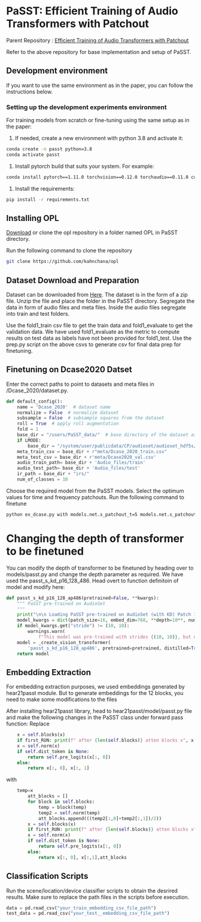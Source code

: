 # PaSST: Efficient Training of Audio Transformers with Patchout

Parent Repository : [Efficient Training of Audio Transformers with Patchout](https://github.com/kkoutini/PaSST)

Refer to the above repository for base implementation and setup of PaSST.

## Development environment

If you want to use the same environment as in the paper, you can follow the instructions below.

### Setting up the development experiments environment

For training models from scratch or fine-tuning using the same setup as in the paper:

1. If needed, create a new environment with python 3.8 and activate it:

```bash
conda create -n passt python=3.8
conda activate passt
 ```

1. Install pytorch build that suits your system. For example:

```bash
conda install pytorch==1.11.0 torchvision==0.12.0 torchaudio==0.11.0 cudatoolkit=11.3 -c pytorch

 ```

1. Install the requirements:

 ```bash
pip install -r requirements.txt
 ```

## Installing OPL

[Download](https://github.com/kahnchana/opl) or clone the opl repository in a folder named OPL in PaSST directory.

Run the following command to clone the repository
```bash
git clone https://github.com/kahnchana/opl
```
## Dataset Download and Preparation

Dataset can be downloaded from [Here](https://zenodo.org/records/3819968).
The dataset is in the form of a zip file. Unzip the file and place the folder in the PaSST directory.
Segregate the data in form of audio files and meta files. Inside the audio files segregate into train and test folders.

Use the fold1_train csv file to get the train data and fold1_evaluate to get the validation data. We have used fold1_evaluate as the metric to compute results on test data as labels have not been provided for fold1_test. 
Use the prep.py script on the above csvs to generate csv for final data prep for finetuning.

## Finetuning on Dcase2020 Datset

Enter the correct paths to point to datasets and meta files in /Dcase_2020/dataset.py.
```python
def default_config():
    name = 'Dcase_2020'  # dataset name
    normalize = False  # normalize dataset
    subsample = False  # subsample squares from the dataset
    roll = True  # apply roll augmentation
    fold = 1
    base_dir = "/users/PaSST_data/"  # base directory of the dataset as downloaded
    if LMODE:
        base_dir = "/system/user/publicdata/CP/audioset/audioset_hdf5s/esc50/"
    meta_train_csv = base_dir + r"meta/Dcase_2020_train.csv"
    meta_test_csv = base_dir + r'meta/Dcase2020_val.csv'
    audio_train_path= base_dir + 'Audio_files/train'
    audio_test_path= base_dir + 'Audio_files/test'
    ir_path = base_dir + "irs/"
    num_of_classes = 10
```

Choose the required model from the PaSST models. Select the optimum values for time and frequency patchouts. Run the following command to finetune 

```bash
python ex_dcase.py with models.net.s_patchout_t=5 models.net.s_patchout_f=1  basedataset.fold=1 -p
```

# Changing the depth of transformer to be finetuned

You can modify the depth of transformer to be finetuned by heading over to models/passt.py and change the depth parameter as required. We have used the passt_s_kd_p16_128_486. Head overt to function definitoin of model and modify here:
```python
def passt_s_kd_p16_128_ap486(pretrained=False, **kwargs):
    """ PaSST pre-trained on AudioSet
    """
    print("\n\n Loading PaSST pre-trained on AudioSet (with KD) Patch 16 stride 10 structured patchout mAP=486 \n\n")
    model_kwargs = dict(patch_size=16, embed_dim=768, **depth=10**, num_heads=12, **kwargs)
    if model_kwargs.get("stride") != (10, 10):
        warnings.warn(
            f"This model was pre-trained with strides {(10, 10)}, but now you set (fstride,tstride) to {model_kwargs.get('stride')}.")
    model = _create_vision_transformer(
        'passt_s_kd_p16_128_ap486', pretrained=pretrained, distilled=True, **model_kwargs)
    return model
```
## Embedding Extraction

For embedding extraction purposes, we used embeddings generated by hear21passt module. But to generate embeddings for the 12 blocks, you need to make some modifications to the files

After installing hear21passt library, head to hear21passt/model/passt.py file and make the following changes in the PaSST class under forward pass function:
Replace
```python
    x = self.blocks(x)
    if first_RUN: print(f" after {len(self.blocks)} atten blocks x", x.shape)
    x = self.norm(x)
    if self.dist_token is None:
        return self.pre_logits(x[:, 0])
    else:
        return x[:, 0], x[:, 1]
```
with
```python
    temp=x
        att_blocks = []
        for block in self.blocks:
            temp = block(temp)
            temp2 = self.norm(temp)
            att_blocks.append(((temp2[:,0]+temp2[:,1])/2))
        x = self.blocks(x)
        if first_RUN: print(f" after {len(self.blocks)} atten blocks x", x.shape)
        x = self.norm(x)
        if self.dist_token is None:
            return self.pre_logits(x[:, 0])
        else:
            return x[:, 0], x[:,1],att_blocks
```

## Classification Scripts

Run the scene/location/device classifier scripts to obtain the desrired results. Make sure to replace the path files in the scripts before execution. 

```python
data = pd.read_csv("your_train_embedding_csv_file_path")
test_data = pd.read_csv("your_test__embedding_csv_file_path")
```

